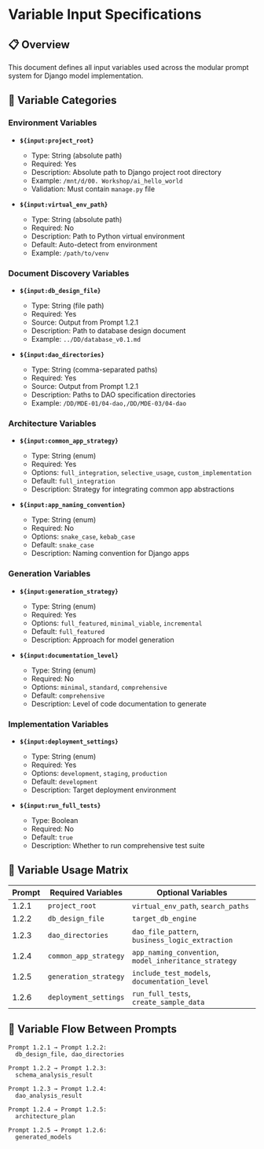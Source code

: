 # Variable Input Specifications

## 📋 Overview
This document defines all input variables used across the modular prompt system for Django model implementation.

## 🔧 Variable Categories

### Environment Variables
- **`${input:project_root}`**
  - Type: String (absolute path)
  - Required: Yes
  - Description: Absolute path to Django project root directory
  - Example: `/mnt/d/00. Workshop/ai_hello_world`
  - Validation: Must contain `manage.py` file

- **`${input:virtual_env_path}`**
  - Type: String (absolute path)
  - Required: No
  - Description: Path to Python virtual environment
  - Default: Auto-detect from environment
  - Example: `/path/to/venv`

### Document Discovery Variables
- **`${input:db_design_file}`**
  - Type: String (file path)
  - Required: Yes
  - Source: Output from Prompt 1.2.1
  - Description: Path to database design document
  - Example: `../DD/database_v0.1.md`

- **`${input:dao_directories}`**
  - Type: String (comma-separated paths)
  - Required: Yes
  - Source: Output from Prompt 1.2.1
  - Description: Paths to DAO specification directories
  - Example: `/DD/MDE-01/04-dao,/DD/MDE-03/04-dao`

### Architecture Variables
- **`${input:common_app_strategy}`**
  - Type: String (enum)
  - Required: Yes
  - Options: `full_integration`, `selective_usage`, `custom_implementation`
  - Default: `full_integration`
  - Description: Strategy for integrating common app abstractions

- **`${input:app_naming_convention}`**
  - Type: String (enum)
  - Required: No
  - Options: `snake_case`, `kebab_case`
  - Default: `snake_case`
  - Description: Naming convention for Django apps

### Generation Variables
- **`${input:generation_strategy}`**
  - Type: String (enum)
  - Required: Yes
  - Options: `full_featured`, `minimal_viable`, `incremental`
  - Default: `full_featured`
  - Description: Approach for model generation

- **`${input:documentation_level}`**
  - Type: String (enum)
  - Required: No
  - Options: `minimal`, `standard`, `comprehensive`
  - Default: `comprehensive`
  - Description: Level of code documentation to generate

### Implementation Variables
- **`${input:deployment_settings}`**
  - Type: String (enum)
  - Required: Yes
  - Options: `development`, `staging`, `production`
  - Default: `development`
  - Description: Target deployment environment

- **`${input:run_full_tests}`**
  - Type: Boolean
  - Required: No
  - Default: `true`
  - Description: Whether to run comprehensive test suite

## 📝 Variable Usage Matrix

| Prompt | Required Variables | Optional Variables |
|--------|-------------------|-------------------|
| 1.2.1 | `project_root` | `virtual_env_path`, `search_paths` |
| 1.2.2 | `db_design_file` | `target_db_engine` |
| 1.2.3 | `dao_directories` | `dao_file_pattern`, `business_logic_extraction` |
| 1.2.4 | `common_app_strategy` | `app_naming_convention`, `model_inheritance_strategy` |
| 1.2.5 | `generation_strategy` | `include_test_models`, `documentation_level` |
| 1.2.6 | `deployment_settings` | `run_full_tests`, `create_sample_data` |

## 🔄 Variable Flow Between Prompts

```
Prompt 1.2.1 → Prompt 1.2.2:
  db_design_file, dao_directories

Prompt 1.2.2 → Prompt 1.2.3:
  schema_analysis_result

Prompt 1.2.3 → Prompt 1.2.4:
  dao_analysis_result

Prompt 1.2.4 → Prompt 1.2.5:
  architecture_plan

Prompt 1.2.5 → Prompt 1.2.6:
  generated_models
```